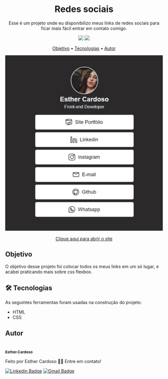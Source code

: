 <h1 align="center">Redes sociais</h1>
<p align="center">Esse é um projeto onde eu disponibilizo meus links de redes sociais para ficar mais fácil entrar em contato comigo.</p>
<p align="center">
  <img src="https://img.shields.io/github/license/Esther-Cardoso/MinhasRedesSociais">
  <img src="http://img.shields.io/static/v1?label=status&message=concluido&color=GREEN&style=flat"/>
</p>

<p align="center">
<a href="#objetivo">Objetivo</a> • <a href="#tecnologias">Tecnologias</a> • <a href="#autor">Autor</a>
</p>

<p align="center">
<img src="https://github.com/Esther-Cardoso/MinhasRedesSociais/blob/main/fotoreadme.jpeg?raw=true">
</p>

<p align="center">
<a href="https://esther-cardoso.github.io/MinhasRedesSociais/">Clique aqui para abrir o site</a>
</p>

<h2 id="objetivo">Objetivo</h2>
<p>O objetivo desse projeto foi colocar todos os meus links em um só lugar, e acabei praticando mais sobre css flexbox.</p>
<h2 id="tecnologias">🛠 Tecnologias</h2>
As seguintes ferramentas foram usadas na construção do projeto:

- HTML
- CSS

## Autor
<a href="https://www.instagram.com/_esther_cardoso/">
 <img style="border-radius: 50%;" src="https://avatars.githubusercontent.com/u/70102263?v=4" width="200px;" alt=""/>
 <br />
 <sub><b>Esther Cardoso</b></sub></a>

Feito por Esther Cardoso 👋🏽 Entre em contato!

[![Linkedin Badge](https://img.shields.io/badge/-Esther-blue?style=flat-square&logo=Linkedin&logoColor=white&link=https://www.linkedin.com/in/esther-cardoso/)](https://www.linkedin.com/in/esther-cardoso/)
[![Gmail Badge](https://img.shields.io/badge/-esthercardosofernandes@gmail.com-c14438?style=flat-square&logo=Gmail&logoColor=white&link=mailto:esthercardosofernandes.com)](mailto:esthercardosofernandes@gmail.com)
